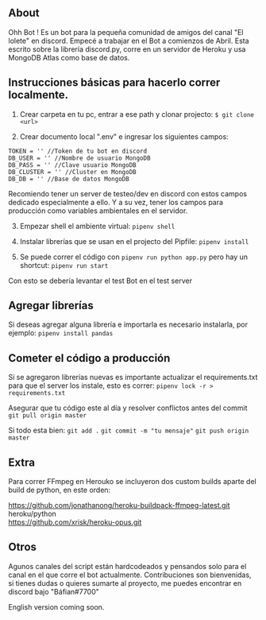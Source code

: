 ## About

Ohh Bot ! Es un bot para la pequeña comunidad de amigos del canal "El lolete" en discord. Empecé a trabajar en el Bot a comienzos de Abril.
Esta escrito sobre la librería discord.py, corre en un servidor de Heroku y usa MongoDB Atlas como base de datos.


## Instrucciones básicas para hacerlo correr localmente.

1) Crear carpeta en tu pc, entrar a ese path y clonar projecto:
`$ git clone <url> `

2) Crear documento local ".env" e ingresar los siguientes campos:  

`TOKEN = '' //Token de tu bot en discord`    
`DB_USER = '' //Nombre de usuario MongoDB`  
`DB_PASS = '' //Clave usuario MongoDB`  
`DB_CLUSTER = '' //Cluster en MongoDB`    
`DB_DB = '' //Base de datos MongoDB`

Recomiendo tener un server de testeo/dev en discord con estos campos dedicado especialmente a ello. Y a su vez, tener los campos para producción como variables ambientales en el servidor.


3) Empezar shell el ambiente virtual:
`pipenv shell`

4) Instalar librerías que se usan en el projecto del Pipfile:
`pipenv install`

5) Se puede correr el código con `pipenv run python app.py` pero hay un shortcut:
`pipenv run start`


Con esto se debería levantar el test Bot en el test server

## Agregar librerías

Si deseas agregar alguna librería e importarla es necesario instalarla, por ejemplo:
`pipenv install pandas`


## Cometer el código a producción

Si se agregaron librerías nuevas es importante actualizar el requirements.txt para que el server los instale, esto es correr:
`pipenv lock -r > requirements.txt`

Asegurar que tu código este al día y resolver conflictos antes del commit
`git pull origin master`

Si todo esta bien:
`git add .`
`git commit -m "tu mensaje"`
`git push origin master`



## Extra

Para correr FFmpeg en Herouko se incluyeron dos custom builds aparte del build de python, en este orden:

https://github.com/jonathanong/heroku-buildpack-ffmpeg-latest.git  
heroku/python  
https://github.com/xrisk/heroku-opus.git

## Otros

Agunos canales del script están hardcodeados y pensandos solo para el canal en el que corre el bot actualmente.
Contribuciones son bienvenidas, si tienes dudas o quieres sumarte al proyecto, me puedes encontrar en discord bajo "Báfian#7700"

English version coming soon.